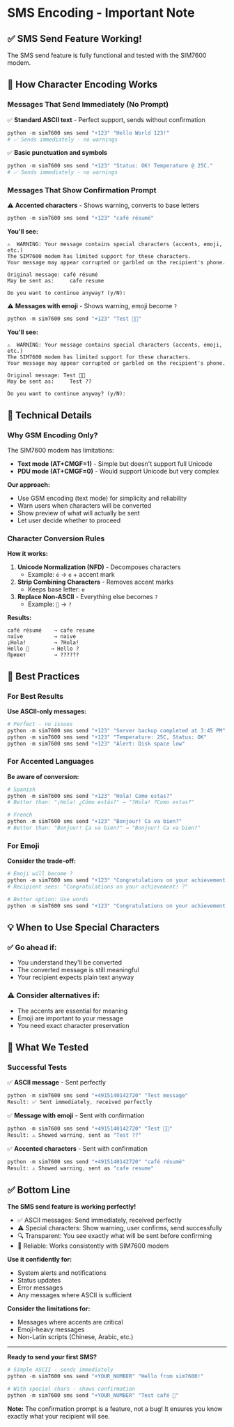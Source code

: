 # SMS Encoding - Important Note

## ✅ SMS Send Feature Working!

The SMS send feature is fully functional and tested with the SIM7600 modem.

## 📝 How Character Encoding Works

### Messages That Send Immediately (No Prompt)

✅ **Standard ASCII text** - Perfect support, sends without confirmation

```powershell
python -m sim7600 sms send "+123" "Hello World 123!"
# ✅ Sends immediately - no warnings
```

✅ **Basic punctuation and symbols**

```powershell
python -m sim7600 sms send "+123" "Status: OK! Temperature @ 25C."
# ✅ Sends immediately - no warnings
```

### Messages That Show Confirmation Prompt

⚠️ **Accented characters** - Shows warning, converts to base letters

```powershell
python -m sim7600 sms send "+123" "café résumé"
```

**You'll see:**

```
⚠️  WARNING: Your message contains special characters (accents, emoji, etc.)
The SIM7600 modem has limited support for these characters.
Your message may appear corrupted or garbled on the recipient's phone.

Original message: café résumé
May be sent as:     cafe resume

Do you want to continue anyway? (y/N):
```

⚠️ **Messages with emoji** - Shows warning, emoji become `?`

```powershell
python -m sim7600 sms send "+123" "Test 👋🎉"
```

**You'll see:**

```
⚠️  WARNING: Your message contains special characters (accents, emoji, etc.)
The SIM7600 modem has limited support for these characters.
Your message may appear corrupted or garbled on the recipient's phone.

Original message: Test 👋🎉
May be sent as:     Test ??

Do you want to continue anyway? (y/N):
```

## 🔧 Technical Details

### Why GSM Encoding Only?

The SIM7600 modem has limitations:

- **Text mode (AT+CMGF=1)** - Simple but doesn't support full Unicode
- **PDU mode (AT+CMGF=0)** - Would support Unicode but very complex

**Our approach:**

- Use GSM encoding (text mode) for simplicity and reliability
- Warn users when characters will be converted
- Show preview of what will actually be sent
- Let user decide whether to proceed

### Character Conversion Rules

**How it works:**

1. **Unicode Normalization (NFD)** - Decomposes characters
   - Example: `é` → `e` + accent mark
2. **Strip Combining Characters** - Removes accent marks
   - Keeps base letter: `e`
3. **Replace Non-ASCII** - Everything else becomes `?`
   - Example: `🎉` → `?`

**Results:**

```
café résumé    → cafe resume
naïve          → naive
¡Hola!         → ?Hola!
Hello 🎉       → Hello ?
Привет         → ??????
```

## 🎯 Best Practices

### For Best Results

**Use ASCII-only messages:**

```powershell
# Perfect - no issues
python -m sim7600 sms send "+123" "Server backup completed at 3:45 PM"
python -m sim7600 sms send "+123" "Temperature: 25C, Status: OK"
python -m sim7600 sms send "+123" "Alert: Disk space low"
```

### For Accented Languages

**Be aware of conversion:**

```powershell
# Spanish
python -m sim7600 sms send "+123" "Hola! Como estas?"
# Better than: "¡Hola! ¿Cómo estás?" → "?Hola! ?Como estas?"

# French
python -m sim7600 sms send "+123" "Bonjour! Ca va bien?"
# Better than: "Bonjour! Ça va bien?" → "Bonjour! Ca va bien?"
```

### For Emoji

**Consider the trade-off:**

```powershell
# Emoji will become ?
python -m sim7600 sms send "+123" "Congratulations on your achievement! 🎉"
# Recipient sees: "Congratulations on your achievement! ?"

# Better option: Use words
python -m sim7600 sms send "+123" "Congratulations on your achievement!"
```

## 💡 When to Use Special Characters

### ✅ Go ahead if:

- You understand they'll be converted
- The converted message is still meaningful
- Your recipient expects plain text anyway

### ⚠️ Consider alternatives if:

- The accents are essential for meaning
- Emoji are important to your message
- You need exact character preservation

## 🚀 What We Tested

### Successful Tests

✅ **ASCII message** - Sent perfectly

```powershell
python -m sim7600 sms send "+4915140142720" "Test message"
Result: ✅ Sent immediately, received perfectly
```

✅ **Message with emoji** - Sent with confirmation

```powershell
python -m sim7600 sms send "+4915140142720" "Test 👋🎉"
Result: ⚠️ Showed warning, sent as "Test ??"
```

✅ **Accented characters** - Sent with confirmation

```powershell
python -m sim7600 sms send "+4915140142720" "café résumé"
Result: ⚠️ Showed warning, sent as "cafe resume"
```

## ✅ Bottom Line

**The SMS send feature is working perfectly!**

- ✅ ASCII messages: Send immediately, received perfectly
- ⚠️ Special characters: Show warning, user confirms, send successfully
- 🔍 Transparent: You see exactly what will be sent before confirming
- 💪 Reliable: Works consistently with SIM7600 modem

**Use it confidently for:**

- System alerts and notifications
- Status updates
- Error messages
- Any messages where ASCII is sufficient

**Consider the limitations for:**

- Messages where accents are critical
- Emoji-heavy messages
- Non-Latin scripts (Chinese, Arabic, etc.)

---

**Ready to send your first SMS?**

```powershell
# Simple ASCII - sends immediately
python -m sim7600 sms send "+YOUR_NUMBER" "Hello from sim7600!"

# With special chars - shows confirmation
python -m sim7600 sms send "+YOUR_NUMBER" "Test café 🎉"
```

**Note:** The confirmation prompt is a feature, not a bug! It ensures you know exactly what your recipient will see.
